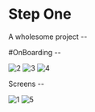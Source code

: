 # Step One
A wholesome project --

#OnBoarding -- 

![2](https://user-images.githubusercontent.com/64202952/170817128-01dd6a10-7328-4df3-93c8-53d12f03986c.png) ![3](https://user-images.githubusercontent.com/64202952/170817137-d7171d3f-8c3e-4530-b092-2abc53b08714.png) ![4](https://user-images.githubusercontent.com/64202952/170817139-dfb6eb8b-6ceb-407c-ab38-d08496d425da.png)


Screens --

![1](https://user-images.githubusercontent.com/64202952/170763112-0a4e6c12-72c0-47de-8eaf-cc37bfc69f63.png) ![5](https://user-images.githubusercontent.com/64202952/170826807-899f30a2-6f4e-4b3d-a2c6-0fefccd6c455.png)
